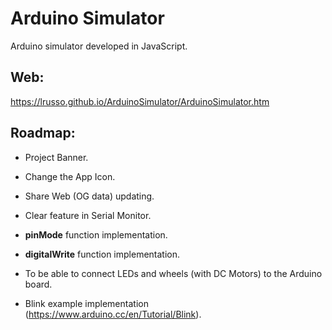 # Arduino Simulator

Arduino simulator developed in JavaScript.

## Web:

https://lrusso.github.io/ArduinoSimulator/ArduinoSimulator.htm

## Roadmap:

* Project Banner.

* Change the App Icon.

* Share Web (OG data) updating.

* Clear feature in Serial Monitor.

* **pinMode** function implementation.

* **digitalWrite** function implementation.

* To be able to connect LEDs and wheels (with DC Motors) to the Arduino board.

* Blink example implementation (https://www.arduino.cc/en/Tutorial/Blink).
